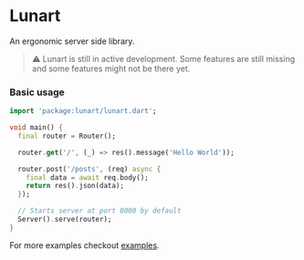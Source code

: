 # Lunart

An ergonomic server side library.

> ⚠️ Lunart is still in active development. Some features are still missing and some features might not be there yet.

### Basic usage
```dart
import 'package:lunart/lunart.dart';

void main() {
  final router = Router();

  router.get('/', (_) => res().message('Hello World'));

  router.post('/posts', (req) async {
    final data = await req.body();
    return res().json(data);
  });

  // Starts server at port 8000 by default
  Server().serve(router);
}
```

For more examples checkout [examples](https://github.com/fuzzknob/lunart/tree/main/examples).
